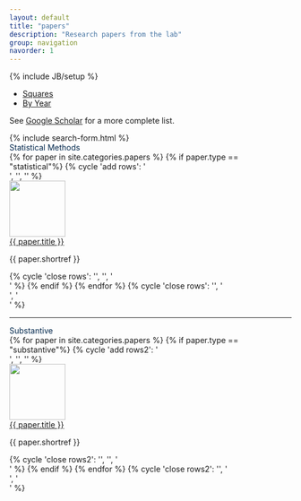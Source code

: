 ```yaml
---
layout: default
title: "papers"
description: "Research papers from the lab"
group: navigation
navorder: 1
---
```

{% include JB/setup %}



<div class="row">
	<div class="col-md-12">
		<div class="centered-pills">
			<ul class="nav nav-pills note-button">
				<li role="presentation" class="active">
					<a class="off" href="/papers/">
						<i class="fa fa-refresh fa-fw"></i> Squares
					</a>
				</li>
				<li role="presentation">
					<a class="off" href="/papers/archive/">
						<i class="fa fa-list-ul fa-fw"></i> By Year
					</a>
				</li>
			</ul>
		</div>
		<div class="bigspacer"></div>
	</div>
</div>

See <a href="https://scholar.google.com/citations?user=3ffCNrEAAAAJ&hl=en">Google Scholar</a> for a more complete list.<br>

<div> 
{% include search-form.html %}
</div>


<div class="bigspacer"></div>
<div class="smalltitle text-left" style="color:#00274C">Statistical Methods</div>
<div class="bigspacer"></div>
<div class="container">
<div class="bigspacer"></div>
{% for paper in site.categories.papers %}
  {% if paper.type == "statistical"%}
    {% cycle 'add rows': '<div class="row">', '', '' %}
		<div class="col-md-4 paperbox">
			<div class="media">
  				<a class="pull-right" href="{{ paper.url }}">
    				<img width=100 class="media-object" src="{{ paper.image }}">
  				</a>
 			 	<div class="media-body">
    				<div class="smallhead media-heading"><a href="{{ paper.url }}" class="off">{{ paper.title }}</a></div>
    				<p class="note">{{ paper.shortref }}</p>
  				</div>
			</div>
			<div class="bigspacer"></div>
			<div class="spacer"></div>
        </div>
    {% cycle 'close rows': '', '', '</div>' %}
 {% endif %}
{% endfor %}
{% cycle 'close rows': '', '</div><div class="bigspacer"></div>', '</div><div class="bigspacer"></div>' %}
</div>

<hr/>
<div class="smalltitle text-left" style="color:#00274C">Substantive</div>
<div class="bigspacer"></div>

<div class="container">
<div class="bigspacer"></div>
{% for paper in site.categories.papers %}
  {% if paper.type == "substantive"%}
    {% cycle 'add rows2': '<div class="row">', '', '' %}
		<div class="col-md-4 paperbox">
			<div class="media">
  				<a class="pull-right" href="{{ paper.url }}">
    				<img width=100 class="media-object" src="{{ paper.image }}">
  				</a>
 			 	<div class="media-body">
    				<div class="smallhead media-heading"><a href="{{ paper.url }}" class="off">{{ paper.title }}</a></div>
    				<p class="note">{{ paper.shortref }}</p>
  				</div>
			</div>
			<div class="bigspacer"></div>
			<div class="spacer"></div>
        </div>
    {% cycle 'close rows2': '', '', '</div>' %}
 {% endif %}
{% endfor %}
{% cycle 'close rows2': '', '</div><div class="bigspacer"></div>', '</div><div class="bigspacer"></div>' %}
</div>

<div class="bigspacer"></div>

<div class="infinite-spinner"></div>

<!-- <div class="row">
	<div class="col-md-12">
		<div id="scroll" class="centered-pills">
			<ul class="nav nav-pills note">
				<li role="presentation">
					<a class="off" href="/papers/">
						<i class="fa fa-chevron-up fa-fw"></i> Back to top
					</a>
				</li>				
			</ul>
		</div>
	</div>
</div> -->
